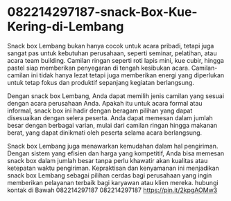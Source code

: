 # 082214297187-snack-Box-Kue-Kering-di-Lembang
Snack box Lembang bukan hanya cocok untuk acara pribadi, tetapi juga sangat pas untuk kebutuhan perusahaan, seperti seminar, pelatihan, atau acara team building. Camilan ringan seperti roti lapis mini, kue cubir, hingga pastel siap memberikan penyegaran di tengah kesibukan acara. Camilan-camilan ini tidak hanya lezat tetapi juga memberikan energi yang diperlukan untuk tetap fokus dan produktif sepanjang kegiatan berlangsung.

Dengan snack box Lembang, Anda dapat memilih jenis camilan yang sesuai dengan acara perusahaan Anda. Apakah itu untuk acara formal atau informal, snack box ini hadir dengan beragam pilihan yang dapat disesuaikan dengan selera peserta. Anda dapat memesan dalam jumlah besar dengan berbagai varian, mulai dari camilan ringan hingga makanan berat, yang dapat dinikmati oleh peserta selama acara berlangsung.

Snack box Lembang juga menawarkan kemudahan dalam hal pengiriman. Dengan sistem yang efisien dan harga yang kompetitif, Anda bisa memesan snack box dalam jumlah besar tanpa perlu khawatir akan kualitas atau ketepatan waktu pengiriman. Kepraktisan dan kenyamanan ini menjadikan snack box Lembang sebagai pilihan cerdas bagi perusahaan yang ingin memberikan pelayanan terbaik bagi karyawan atau klien mereka.
hubungi kontak di Bawah
082214297187
082214297187
https://pin.it/2kpgAOMw3


